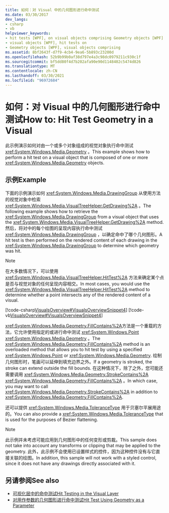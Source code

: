 ```yaml
---
title: 如何：对 Visual 中的几何图形进行命中测试
ms.date: 03/30/2017
dev_langs:
- csharp
- vb
helpviewer_keywords:
- hit tests [WPF], on visual objects comprising Geometry objects [WPF]
- visual objects [WPF], hit tests on
- Geometry objects [WPF], visual objects comprising
ms.assetid: 8bf2643f-d7f9-4cb4-9ea6-5b893c23200d
ms.openlocfilehash: 52b9b99b0af38d797e4a3c98dc0979211c930c1f
ms.sourcegitcommit: bf5dd80f4d7b202afa90e90d1148402c5474d826
ms.translationtype: MT
ms.contentlocale: zh-CN
ms.lasthandoff: 03/30/2021
ms.locfileid: "96972684"
---
```

# <a name="how-to-hit-test-geometry-in-a-visual"></a><span data-ttu-id="5ae85-102">如何：对 Visual 中的几何图形进行命中测试</span><span class="sxs-lookup"><span data-stu-id="5ae85-102">How to: Hit Test Geometry in a Visual</span></span>
<span data-ttu-id="5ae85-103">此示例演示如何对由一个或多个对象组成的视觉对象执行命中测试 <xref:System.Windows.Media.Geometry> 。</span><span class="sxs-lookup"><span data-stu-id="5ae85-103">This example shows how to perform a hit test on a visual object that is composed of one or more <xref:System.Windows.Media.Geometry> objects.</span></span>  
  
## <a name="example"></a><span data-ttu-id="5ae85-104">示例</span><span class="sxs-lookup"><span data-stu-id="5ae85-104">Example</span></span>  
 <span data-ttu-id="5ae85-105">下面的示例演示如何 <xref:System.Windows.Media.DrawingGroup> 从使用方法的视觉对象中检索 <xref:System.Windows.Media.VisualTreeHelper.GetDrawing%2A> 。</span><span class="sxs-lookup"><span data-stu-id="5ae85-105">The following example shows how to retrieve the <xref:System.Windows.Media.DrawingGroup> from a visual object that uses the <xref:System.Windows.Media.VisualTreeHelper.GetDrawing%2A> method.</span></span> <span data-ttu-id="5ae85-106">然后，将对中的每个绘图的呈现内容执行命中测试 <xref:System.Windows.Media.DrawingGroup> ，以确定命中了哪个几何图形。</span><span class="sxs-lookup"><span data-stu-id="5ae85-106">A hit test is then performed on the rendered content of each drawing in the <xref:System.Windows.Media.DrawingGroup> to determine which geometry was hit.</span></span>  
  
> [!NOTE]
> <span data-ttu-id="5ae85-107">在大多数情况下，可以使用 <xref:System.Windows.Media.VisualTreeHelper.HitTest%2A> 方法来确定某个点是否与视觉对象的任何呈现内容相交。</span><span class="sxs-lookup"><span data-stu-id="5ae85-107">In most cases, you would use the <xref:System.Windows.Media.VisualTreeHelper.HitTest%2A> method to determine whether a point intersects any of the rendered content of a visual.</span></span>  
  
 [!code-csharp[VisualsOverview#VisualsOverviewSnippet4](~/samples/snippets/csharp/VS_Snippets_Wpf/VisualsOverview/CSharp/Window1.xaml.cs#visualsoverviewsnippet4)]
 [!code-vb[VisualsOverview#VisualsOverviewSnippet4](~/samples/snippets/visualbasic/VS_Snippets_Wpf/VisualsOverview/visualbasic/window1.xaml.vb#visualsoverviewsnippet4)]  
  
 <span data-ttu-id="5ae85-108"><xref:System.Windows.Media.Geometry.FillContains%2A>方法是一个重载的方法，它允许使用指定的或进行命中测试 <xref:System.Windows.Point> <xref:System.Windows.Media.Geometry> 。</span><span class="sxs-lookup"><span data-stu-id="5ae85-108">The <xref:System.Windows.Media.Geometry.FillContains%2A> method is an overloaded method that allows you to hit test by using a specified <xref:System.Windows.Point> or <xref:System.Windows.Media.Geometry>.</span></span> <span data-ttu-id="5ae85-109">绘制几何图形时，笔画可以延伸到填充边界之外。</span><span class="sxs-lookup"><span data-stu-id="5ae85-109">If a geometry is stroked, the stroke can extend outside the fill bounds.</span></span> <span data-ttu-id="5ae85-110">在这种情况下，除了之外，您可能还需要调用 <xref:System.Windows.Media.Geometry.StrokeContains%2A> <xref:System.Windows.Media.Geometry.FillContains%2A> 。</span><span class="sxs-lookup"><span data-stu-id="5ae85-110">In which case, you may want to call <xref:System.Windows.Media.Geometry.StrokeContains%2A> in addition to <xref:System.Windows.Media.Geometry.FillContains%2A>.</span></span>  
  
 <span data-ttu-id="5ae85-111">还可以提供 <xref:System.Windows.Media.ToleranceType> 用于贝塞尔平展用途的。</span><span class="sxs-lookup"><span data-stu-id="5ae85-111">You can also provide a <xref:System.Windows.Media.ToleranceType> that is used for the purposes of Bezier flattening.</span></span>  
  
> [!NOTE]
> <span data-ttu-id="5ae85-112">此示例并未考虑可能应用到几何图形中的任何变形或剪裁。</span><span class="sxs-lookup"><span data-stu-id="5ae85-112">This sample does not take into account any transforms or clipping that may be applied to the geometry.</span></span> <span data-ttu-id="5ae85-113">此外，此示例不会使用已设置样式的控件，因为这种控件没有与它直接关联的绘图。</span><span class="sxs-lookup"><span data-stu-id="5ae85-113">In addition, this sample will not work with a styled control, since it does not have any drawings directly associated with it.</span></span>  
  
## <a name="see-also"></a><span data-ttu-id="5ae85-114">另请参阅</span><span class="sxs-lookup"><span data-stu-id="5ae85-114">See also</span></span>

- [<span data-ttu-id="5ae85-115">可视化层中的命中测试</span><span class="sxs-lookup"><span data-stu-id="5ae85-115">Hit Testing in the Visual Layer</span></span>](hit-testing-in-the-visual-layer.md)
- [<span data-ttu-id="5ae85-116">对用作参数的几何图形进行命中测试</span><span class="sxs-lookup"><span data-stu-id="5ae85-116">Hit Test Using Geometry as a Parameter</span></span>](how-to-hit-test-using-geometry-as-a-parameter.md)
